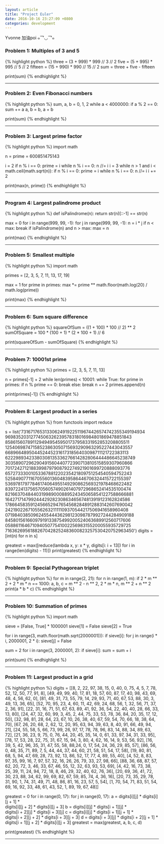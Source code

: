 ```yaml
---
layout: article
title: "Project Euler"
date: 2016-10-16 23:27:09 +0800
categories: development
---
```


Yvonne 加油poi ๑乛◡乛๑

### Problem 1: Multiples of 3 and 5

{% highlight python %}
three = (3 + 999) * 999 // 3 // 2
five = (5 + 995) * 995 // 5 // 2
fifteen = (15 + 990) * 990 // 15 // 2
sum = three + five - fifteen

print(sum)
{% endhighlight %}

---

### Problem 2: Even Fibonacci numbers

{% highlight python %}
sum, a, b = 0, 1, 2
while a < 4000000:
    if a % 2 == 0:
        sum += a
    a, b = b, a + b

print(sum)
{% endhighlight %}

---

### Problem 3: Largest prime factor

{% highlight python %}
import math

n = prime = 600851475143

i = 2
if n % i == 0:
    prime = i
    while n % i == 0:
        n //= i
i = 3
while n > 1 and i < math.ceil(math.sqrt(n)):
    if n % i == 0:
        prime = i
        while n % i == 0:
            n //= i
    i += 2

print(max(n, prime))
{% endhighlight %}

---

### Program 4: Largest palindrome product

{% highlight python %}
def isPalindrome(n):
    return str(n)[::-1] == str(n)

max = 0
for i in range(999, 99, -1):
    for j in range(999, 99, -1):
        n = i * j
        if n < max:
            break
        if isPalindrome(n) and n > max:
            max = n

print(max)
{% endhighlight %}

---

### Problem 5: Smallest multiple

{% highlight python %}
import math

primes = [2, 3, 5, 7, 11, 13, 17, 19]

max = 1
for prime in primes:
    max *= prime ** math.floor(math.log(20) / math.log(prime))

print(max)
{% endhighlight %}

---

### Problem 6: Sum square difference

{% highlight python %}
squareOfSum = ((1 + 100) * 100 // 2) ** 2
sumOfSquare = 100 * (100 + 1) * (2 * 100 + 1) // 6

print(squareOfSum - sumOfSquare)
{% endhighlight %}

---

### Problem 7: 10001st prime

{% highlight python %}
primes = [2, 3, 5, 7, 11, 13]

n = primes[-1] + 2
while len(primes) < 10001:
    while True:
        for prime in primes:
            if n % prime == 0:
                break
        else:
            break
        n += 2
    primes.append(n)

print(primes[-1])
{% endhighlight %}

---
### Problem 8: Largest product in a series

{% highlight python %}
from functools import reduce

s = list('73167176531330624919225119674426574742355349194934\
96983520312774506326239578318016984801869478851843\
85861560789112949495459501737958331952853208805511\
12540698747158523863050715693290963295227443043557\
66896648950445244523161731856403098711121722383113\
62229893423380308135336276614282806444486645238749\
30358907296290491560440772390713810515859307960866\
70172427121883998797908792274921901699720888093776\
65727333001053367881220235421809751254540594752243\
52584907711670556013604839586446706324415722155397\
53697817977846174064955149290862569321978468622482\
83972241375657056057490261407972968652414535100474\
82166370484403199890008895243450658541227588666881\
16427171479924442928230863465674813919123162824586\
17866458359124566529476545682848912883142607690042\
24219022671055626321111109370544217506941658960408\
07198403850962455444362981230987879927244284909188\
84580156166097919133875499200524063689912560717606\
05886116467109405077541002256983155200055935729725\
71636269561882670428252483600823257530420752963450')
digits = [int(n) for n in s]

greatest = max([reduce(lambda x, y: x * y, digits[i: i + 13])
                for i in range(len(digits) - 11)])
print(greatest)
{% endhighlight %}

---

### Problem 9: Special Pythagorean triplet

{% highlight python %}
for m in range(2, 21):
    for n in range(1, m):
        if 2 * m ** 2 + 2 * m * n == 1000:
            a, b, c = m ** 2 - n ** 2, 2 * m * n, m ** 2 + n ** 2
            print(a * b * c)
{% endhighlight %}

---

### Problem 10: Summation of primes

{% highlight python %}
import math

sieve = [False, True] * 1000001
sieve[1] = False
sieve[2] = True

for i in range(3, math.floor(math.sqrt(2000001))):
    if sieve[i]:
        for j in range(i * i, 2000001, 2 * i):
            sieve[j] = False

sum = 2
for i in range(3, 2000001, 2):
    if sieve[i]:
        sum = sum + i

print(sum)
{% endhighlight %}

---

### Problem 11: Largest product in a grid

{% highlight python %}
digits = [[8, 2, 22, 97, 38, 15, 0, 40, 0, 75, 4, 5, 7, 78, 52, 12, 50, 77, 91, 8],
        [49, 49, 99, 40, 17, 81, 18, 57, 60, 87, 17, 40, 98, 43, 69, 48, 4, 56, 62, 0],
        [81, 49, 31, 73, 55, 79, 14, 29, 93, 71, 40, 67, 53, 88, 30, 3, 49, 13, 36, 65],
        [52, 70, 95, 23, 4, 60, 11, 42, 69, 24, 68, 56, 1, 32, 56, 71, 37, 2, 36, 91],
        [22, 31, 16, 71, 51, 67, 63, 89, 41, 92, 36, 54, 22, 40, 40, 28, 66, 33, 13, 80],
        [24, 47, 32, 60, 99, 3, 45, 2, 44, 75, 33, 53, 78, 36, 84, 20, 35, 17, 12, 50],
        [32, 98, 81, 28, 64, 23, 67, 10, 26, 38, 40, 67, 59, 54, 70, 66, 18, 38, 64, 70],
        [67, 26, 20, 68, 2, 62, 12, 20, 95, 63, 94, 39, 63, 8, 40, 91, 66, 49, 94, 21],
        [24, 55, 58, 5, 66, 73, 99, 26, 97, 17, 78, 78, 96, 83, 14, 88, 34, 89, 63, 72],
        [21, 36, 23, 9, 75, 0, 76, 44, 20, 45, 35, 14, 0, 61, 33, 97, 34, 31, 33, 95],
        [78, 17, 53, 28, 22, 75, 31, 67, 15, 94, 3, 80, 4, 62, 16, 14, 9, 53, 56, 92],
        [16, 39, 5, 42, 96, 35, 31, 47, 55, 58, 88,24, 0, 17, 54, 24, 36, 29, 85, 57],
        [86, 56, 0, 48, 35, 71, 89, 7, 5, 44, 44, 37, 44, 60, 21, 58, 51, 54, 17, 58],
        [19, 80, 81, 68, 5, 94, 47, 69, 28, 73, 92, 13, 86, 52, 17, 77, 4, 89, 55, 40],
        [4, 52, 8, 83, 97, 35, 99, 16, 7, 97, 57, 32, 16, 26, 26, 79, 33, 27, 98, 66],
        [88, 36, 68, 87, 57, 62, 20, 72, 3, 46, 33, 67, 46, 55, 12, 32, 63, 93, 53, 69],
        [4, 42, 16, 73, 38, 25, 39, 11, 24, 94, 72, 18, 8, 46, 29, 32, 40, 62, 76, 36],
        [20, 69, 36, 41, 72, 30, 23, 88, 34, 62, 99, 69, 82, 67, 59, 85, 74, 4, 36, 16],
        [20, 73, 35, 29, 78, 31, 90, 1, 74, 31, 49, 71, 48, 86, 81, 16, 23, 57, 5, 54],
        [1, 70, 54, 71, 83, 51, 54, 69, 16, 92, 33, 48, 61, 43, 52, 1, 89, 19, 67, 48]]

greatest = 0
for i in range(0, 17):
    for j in range(0, 17):
        a = digits[i][j] * digits[i][j + 1] * \
            digits[i][j + 2] * digits[i][j + 3]
        b = digits[i][j] * digits[i + 1][j] * \
            digits[i + 2][j] * digits[i + 3][j]
        c = digits[i][j] * digits[i + 1][j + 1] * \
            digits[i + 2][j + 2] * digits[i + 3][j + 3]
        d = digits[i + 3][j] * digits[i + 2][j + 1] * \
            digits[i + 1][j + 2] * digits[i][j + 3]
        greatest = max(greatest, a, b, c, d)

print(greatest)
{% endhighlight %}

---
